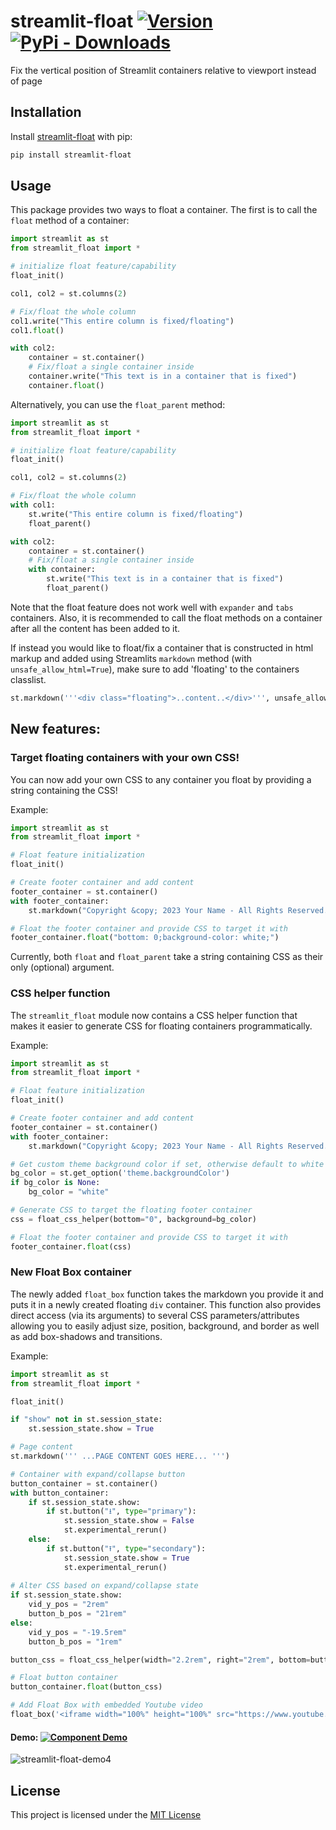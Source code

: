 streamlit-float  [![Version](https://img.shields.io/pypi/v/streamlit-float)](https://pypi.org/project/streamlit-float/#history) 
[![PyPi - Downloads](https://img.shields.io/pypi/dm/streamlit-float)](https://pypi.org/project/streamlit-float/#files)
============

Fix the vertical position of Streamlit containers relative to viewport instead of page

## Installation
Install [streamlit-float](https://pypi.org/project/streamlit-float/) with pip:
```bash
pip install streamlit-float
```

## Usage
This package provides two ways to float a container. The first is to call the `float` method of a container:

```python
import streamlit as st
from streamlit_float import *

# initialize float feature/capability
float_init()

col1, col2 = st.columns(2)

# Fix/float the whole column
col1.write("This entire column is fixed/floating")
col1.float()

with col2:
    container = st.container()
    # Fix/float a single container inside
    container.write("This text is in a container that is fixed")
    container.float()

```

Alternatively, you can use the `float_parent` method:

```python
import streamlit as st
from streamlit_float import *

# initialize float feature/capability
float_init()

col1, col2 = st.columns(2)

# Fix/float the whole column
with col1:
    st.write("This entire column is fixed/floating")
    float_parent()

with col2:
    container = st.container()
    # Fix/float a single container inside
    with container:
        st.write("This text is in a container that is fixed")
        float_parent()

```

Note that the float feature does not work well with `expander` and `tabs` containers. Also, it is recommended to call the float methods on a container after all the content has been added to it.

If instead you would like to float/fix a container that is constructed in html markup and added using Streamlits `markdown` method (with `unsafe_allow_html=True`), make sure to add 'floating' to the containers classlist.

```python
st.markdown('''<div class="floating">..content..</div>''', unsafe_allow_html=True)
```

## New features:

### Target floating containers with your own CSS!
You can now add your own CSS to any container you float by providing a string containing the CSS!

Example:
```python
import streamlit as st
from streamlit_float import *

# Float feature initialization
float_init()

# Create footer container and add content
footer_container = st.container()
with footer_container:
    st.markdown("Copyright &copy; 2023 Your Name - All Rights Reserved.")

# Float the footer container and provide CSS to target it with
footer_container.float("bottom: 0;background-color: white;")
```

Currently, both `float` and `float_parent` take a string containing CSS as their only (optional) argument.

### CSS helper function
The `streamlit_float` module now contains a CSS helper function that makes it easier to generate CSS for floating containers programmatically.

Example:
```python
import streamlit as st
from streamlit_float import *

# Float feature initialization
float_init()

# Create footer container and add content
footer_container = st.container()
with footer_container:
    st.markdown("Copyright &copy; 2023 Your Name - All Rights Reserved.")

# Get custom theme background color if set, otherwise default to white
bg_color = st.get_option('theme.backgroundColor')
if bg_color is None:
    bg_color = "white"

# Generate CSS to target the floating footer container
css = float_css_helper(bottom="0", background=bg_color)

# Float the footer container and provide CSS to target it with
footer_container.float(css)
```

### New Float Box container

The newly added `float_box` function takes the markdown you provide it and puts it in a newly created floating `div` container. This function also provides direct access (via its arguments) to several CSS parameters/attributes allowing you to easily adjust size, position, background, and border as well as add box-shadows and transitions.

Example:
```python
import streamlit as st
from streamlit_float import *

float_init()

if "show" not in st.session_state:
    st.session_state.show = True

# Page content
st.markdown(''' ...PAGE CONTENT GOES HERE... ''')

# Container with expand/collapse button
button_container = st.container()
with button_container:
    if st.session_state.show:
        if st.button("⭳", type="primary"):
            st.session_state.show = False
            st.experimental_rerun()
    else:
        if st.button("⭱", type="secondary"):
            st.session_state.show = True
            st.experimental_rerun()
    
# Alter CSS based on expand/collapse state
if st.session_state.show:
    vid_y_pos = "2rem"
    button_b_pos = "21rem"
else:
    vid_y_pos = "-19.5rem"
    button_b_pos = "1rem"

button_css = float_css_helper(width="2.2rem", right="2rem", bottom=button_b_pos, transition=0)

# Float button container
button_container.float(button_css)

# Add Float Box with embedded Youtube video
float_box('<iframe width="100%" height="100%" src="https://www.youtube.com/embed/J8TgKxomS2g?si=Ir_bq_E5e9jHAEFw" title="YouTube video player" frameborder="0" allow="accelerometer; autoplay; clipboard-write; encrypted-media; gyroscope; picture-in-picture; web-share" allowfullscreen></iframe>',width="29rem", right="2rem", bottom=vid_y_pos, css="padding: 0;transition-property: all;transition-duration: .5s;transition-timing-function: cubic-bezier(0, 1, 0.5, 1);", shadow=12)
```
 #### Demo: [![Component Demo](https://static.streamlit.io/badges/streamlit_badge_black_white.svg)](https://float-demo.streamlit.app/)

![streamlit-float-demo4](https://github.com/bouzidanas/streamlit-float/assets/25779130/2ddf3926-2cc4-4628-a35f-a5e25cb319b1)

## License
This project is licensed under the [MIT License](LICENSE.txt)